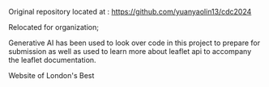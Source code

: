 Original repository located at : https://github.com/yuanyaolin13/cdc2024

Relocated for organization;

Generative AI has been used to look over code in this project to prepare for submission as well as used to learn more about leaflet api to accompany the leaflet documentation.

Website of London's Best
